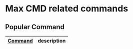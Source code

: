 # Max CMD related commands
</hr>
 	 	  	

## Popular Command ##

[Command]() | description
------- | --------